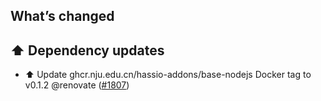 ## What’s changed

## ⬆️ Dependency updates

- ⬆️ Update ghcr.nju.edu.cn/hassio-addons/base-nodejs Docker tag to v0.1.2 @renovate ([#1807](https://github.com/hassio-addons/addon-node-red/pull/1807))
